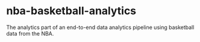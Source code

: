 # nba-basketball-analytics
The analytics part of an end-to-end data analytics pipeline using basketball data from the NBA.
